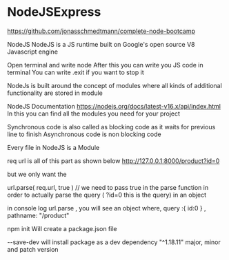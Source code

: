 # NodeJSExpress

https://github.com/jonasschmedtmann/complete-node-bootcamp

NodeJS
NodeJS is a JS runtime built on Google's open source V8 Javascript engine

Open terminal and write node
After this you can write you JS code in terminal
You can write .exit if you want to stop it

NodeJs is built around the concept of modules where all kinds of additional functionality are stored in module

NodeJS Documentation
https://nodejs.org/docs/latest-v16.x/api/index.html
In this you can find all the modules you need for your project

Synchronous code is also called as blocking code as it waits for previous line to finish
Asynchronous code is non blocking code

Every file in NodeJS is a Module

req url is all of this part as shown below
http://127.0.0.1:8000/product?id=0
 
but we only want the 
 
url.parse( req.url, true )   // we need to pass true in the parse function in order to actually parse the query ( ?id=0 this is the query) in an object
 
in console log url.parse , you will see an object where, query :{ id:0 } , pathname: "/product"

npm init 
Will create a package.json file

--save-dev will install package as a dev dependency
"^1.18.11" major, minor and patch version